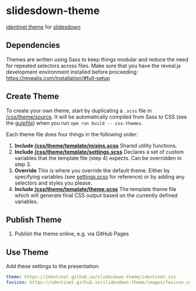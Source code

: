 # slidesdown-theme

[identinet theme](https://github.com/identinet/slidesdown-theme/) for
[slidesdown](https://slidesdown.github.io/)

## Dependencies

Themes are written using Sass to keep things modular and reduce the need for
repeated selectors across files. Make sure that you have the reveal.js
development environment installed before proceeding:
https://revealjs.com/installation/#full-setup

## Create Theme

To create your own theme, start by duplicating a `.scss` file in
[/css/theme/source](https://github.com/hakimel/reveal.js/blob/master/css/theme/source).
It will be automatically compiled from Sass to CSS (see the
[gulpfile](https://github.com/hakimel/reveal.js/blob/master/gulpfile.js)) when
you run `npm run build -- css-themes`.

Each theme file does four things in the following order:

1. **Include
   [/css/theme/template/mixins.scss](https://github.com/hakimel/reveal.js/blob/master/css/theme/template/mixins.scss)**
   Shared utility functions.
2. **Include
   [/css/theme/template/settings.scss](https://github.com/hakimel/reveal.js/blob/master/css/theme/template/settings.scss)**
   Declares a set of custom variables that the template file (step 4) expects.
   Can be overridden in step 3.
3. **Override** This is where you override the default theme. Either by
   specifying variables (see
   [settings.scss](https://github.com/hakimel/reveal.js/blob/master/css/theme/template/settings.scss)
   for reference) or by adding any selectors and styles you please.
4. **Include
   [/css/theme/template/theme.scss](https://github.com/hakimel/reveal.js/blob/master/css/theme/template/theme.scss)**
   The template theme file which will generate final CSS output based on the
   currently defined variables.

## Publish Theme

1. Publish the theme online, e.g. via GitHub Pages

## Use Theme

Add these settings to the presentation:

```yaml
theme: https://identinet.github.io/slidesdown-theme/identinet.css
favicon: https://identinet.github.io/slidesdown-theme/images/favicon.svg
```
